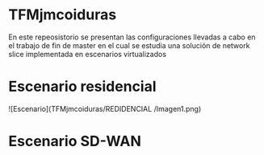 # TFMjmcoiduras
En este repeosistorio se presentan las configuraciones llevadas a cabo en el trabajo de fin de master en el cual se estudia una solución de network slice implementada en escenarios virtualizados

# Escenario residencial
![Escenario](TFMjmcoiduras/REDIDENCIAL
/Imagen1.png)
# Escenario SD-WAN
